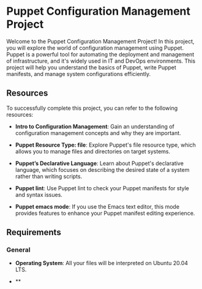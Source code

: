 # Puppet Configuration Management Project

Welcome to the Puppet Configuration Management Project! In this project, you will explore the world of configuration management using Puppet. Puppet is a powerful tool for automating the deployment and management of infrastructure, and it's widely used in IT and DevOps environments. This project will help you understand the basics of Puppet, write Puppet manifests, and manage system configurations efficiently.

## Resources

To successfully complete this project, you can refer to the following resources:

- **Intro to Configuration Management**: Gain an understanding of configuration management concepts and why they are important.

- **Puppet Resource Type: file**: Explore Puppet's file resource type, which allows you to manage files and directories on target systems.

- **Puppet’s Declarative Language**: Learn about Puppet's declarative language, which focuses on describing the desired state of a system rather than writing scripts.

- **Puppet lint**: Use Puppet lint to check your Puppet manifests for style and syntax issues.

- **Puppet emacs mode**: If you use the Emacs text editor, this mode provides features to enhance your Puppet manifest editing experience.

## Requirements

### General

- **Operating System**: All your files will be interpreted on Ubuntu 20.04 LTS.

- **
